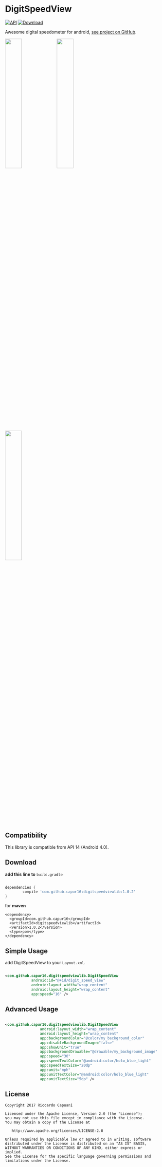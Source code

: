 # DigitSpeedView

[![API](https://img.shields.io/badge/API-14%2B-brightgreen.svg?style=flat)](https://android-arsenal.com/api?level=14)
[![Download](https://api.bintray.com/packages/capur16/maven/DigitSpeedView/images/download.svg?version=1.0.2) ](https://bintray.com/capur16/maven/DigitSpeedView/1.0.2/link)

Awesome digital speedometer for android, [see project on GitHub](https://github.com/capur16/DigitSpeedView).

<img src="https://github.com/capur16/DigitSpeedView/blob/master/images/DigitSpeedView1.png" width="33%" />
<img src="https://github.com/capur16/DigitSpeedView/blob/master/images/DigitSpeedView2.png" width="33%" />
<img src="https://github.com/capur16/DigitSpeedView/blob/master/images/DigitSpeedView3.png" width="33%" />

Compatibility
-------------

This library is compatible from API 14 (Android 4.0).

Download
-------------

**add this line to** `build.gradle`

```gradle

dependencies {
	    compile 'com.github.capur16:digitspeedviewlib:1.0.2'
}

```

for **maven**

```maven
<dependency>
  <groupId>com.github.capur16</groupId>
  <artifactId>digitspeedviewlib</artifactId>
  <version>1.0.2</version>
  <type>pom</type>
</dependency>
```

Simple Usage
-------------
add DigitSpeedView to your `Layout.xml`.<br>
```xml

<com.github.capur16.digitspeedviewlib.DigitSpeedView
            android:id="@+id/digit_speed_view"
            android:layout_width="wrap_content"
            android:layout_height="wrap_content"
            app:speed="16" />

```

Advanced Usage
-------------

```xml

<com.github.capur16.digitspeedviewlib.DigitSpeedView
                android:layout_width="wrap_content"
                android:layout_height="wrap_content"
                app:backgroundColor="@color/my_background_color"
                app:disableBackgroundImage="false"
                app:showUnit="true"
                app:backgroundDrawable="@drawable/my_background_image"
                app:speed="30"
                app:speedTextColor="@android:color/holo_blue_light"
                app:speedTextSize="20dp"
                app:unit="mph"
                app:unitTextColor="@android:color/holo_blue_light"
                app:unitTextSize="5dp" />

```

License
-------

    Copyright 2017 Riccardo Capuani

    Licensed under the Apache License, Version 2.0 (the "License");
    you may not use this file except in compliance with the License.
    You may obtain a copy of the License at
    
       http://www.apache.org/licenses/LICENSE-2.0
    
    Unless required by applicable law or agreed to in writing, software
    distributed under the License is distributed on an "AS IS" BASIS,
    WITHOUT WARRANTIES OR CONDITIONS OF ANY KIND, either express or implied.
    See the License for the specific language governing permissions and
    limitations under the License.